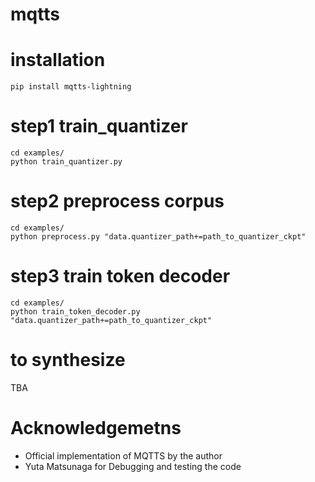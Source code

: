 # mqtts

# installation
```
pip install mqtts-lightning
```

# step1 train_quantizer
```
cd examples/
python train_quantizer.py
```

# step2 preprocess corpus
```
cd examples/
python preprocess.py "data.quantizer_path+=path_to_quantizer_ckpt"
```

# step3 train token decoder
```
cd examples/
python train_token_decoder.py "data.quantizer_path+=path_to_quantizer_ckpt"
```

# to synthesize
TBA


# Acknowledgemetns

* Official implementation of MQTTS by the author 
* Yuta Matsunaga for Debugging and testing the code
